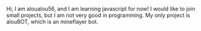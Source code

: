 Hi, I am aloualou56, and I am learning javascript for now! I would like to join small projects, but I am not very good in programming.
My only project is alouBOT, which is an mineflayer bot. 

<!---
aloualou56/aloualou56 is a ✨ special ✨ repository because its `README.md` (this file) appears on your GitHub profile.
You can click the Preview link to take a look at your changes.
--->
